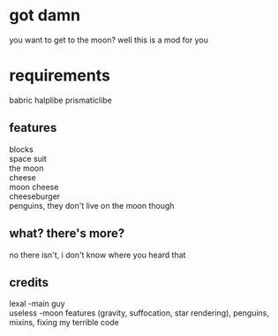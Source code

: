 # got damn
you want to get to the moon? well this is a mod for you
# requirements
babric
halplibe
prismaticlibe
## features
blocks\
space suit\
the moon\
cheese\
moon cheese\
cheeseburger\
penguins, they don't live on the moon though
## what? there's more?
no there isn't, i don't know where you heard that
## credits
lexal -main guy\
useless -moon features (gravity, suffocation, star rendering), penguins, mixins, fixing my terrible code
